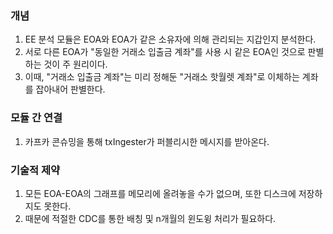 ### 개념
1. EE 분석 모듈은 EOA와 EOA가 같은 소유자에 의해 관리되는 지갑인지 분석한다.
2. 서로 다른 EOA가 "동일한 거래소 입출금 계좌"를 사용 시 같은 EOA인 것으로 판별하는 것이 주 원리이다.
3. 이때, "거래소 입출금 계좌"는 미리 정해둔 "거래소 핫월렛 계좌"로 이체하는 계좌를 잡아내어 판별한다.

### 모듈 간 연결
1. 카프카 콘슈밍을 통해 txIngester가 퍼블리시한 메시지를 받아온다.

### 기술적 제약
1. 모든 EOA-EOA의 그래프를 메모리에 올려놓을 수가 없으며, 또한 디스크에 저장하지도 못한다.
2. 때문에 적절한 CDC를 통한 배칭 및 n개월의 윈도윙 처리가 필요하다.